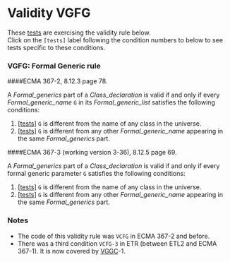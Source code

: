 # Validity VGFG

These [tests](.) are exercising the validity rule below.</br>
Click on the `[tests]` label following the condition numbers to below to see tests specific to these conditions.

### VGFG: Formal Generic rule

####ECMA 367-2, 8.12.3 page 78.

A *Formal\_generics* part of a *Class\_declaration* is valid if and only if every *Formal\_generic\_name* `G` in its *Formal\_generic\_list* satisfies the following conditions:

1. [\[tests\]](../vgfg1) `G` is different from the name of any class in the universe.
2. [\[tests\]](../vgfg2) `G` is different from any other *Formal\_generic\_name* appearing in the same *Formal\_generics* part.

####ECMA 367-3 (working version 3-36), 8.12.5 page 69.

A *Formal\_generics* part of a *Class\_declaration* is valid if and only if every formal generic parameter
`G` satisfies the following conditions:

1. [\[tests\]](../vgfg1) `G` is different from the name of any class in the universe.
2. [\[tests\]](../vgfg2) `G` is different from any other *Formal\_generic\_name* appearing in the same *Formal\_generics* part.

### Notes

* The code of this validity rule was `VCFG` in ECMA 367-2 and before.
* There was a third condition `VCFG-3` in ETR (between ETL2 and ECMA 367-1). It is now covered by [VGGC](../vggc\Readme.md)-1.
